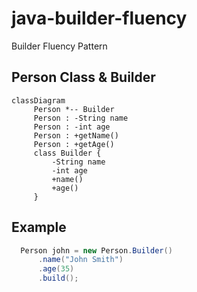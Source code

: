 # java-builder-fluency
Builder Fluency Pattern

## Person Class & Builder
```mermaid
classDiagram
     Person *-- Builder
     Person : -String name
     Person : -int age
     Person : +getName()
     Person : +getAge()
     class Builder {
         -String name
         -int age
         +name()
         +age()
     }
```

## Example
```java
  Person john = new Person.Builder()
      .name("John Smith")
      .age(35)
      .build();
```
